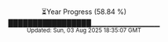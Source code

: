 <p align="center">
⏳Year Progress (58.84 %) <br>
█████████████████▁▁▁▁▁▁▁▁▁▁▁▁▁ <br>
<sub>Updated: Sun, 03 Aug 2025 18:35:07 GMT</sub>
</p>

